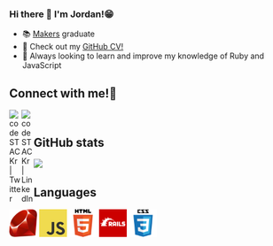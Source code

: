 ### Hi there 👋 I'm Jordan!😁

* 📚 [Makers](https://github.com/makersacademy) graduate
* 📄 Check out my [GitHub CV!](https://github.com/jordanveness/cv)
* 🌱 Always looking to learn and improve my knowledge of Ruby and JavaScript

## Connect with me!👥
[<img align="left" alt="codeSTACKr | Twitter" width="22px" src="https://cdn.jsdelivr.net/npm/simple-icons@v3/icons/twitter.svg" />](https://twitter.com/jordan_veness)
[<img align="left" alt="codeSTACKr | LinkedIn" width="22px" src="https://cdn.jsdelivr.net/npm/simple-icons@v3/icons/linkedin.svg" />](https://www.linkedin.com/in/jordan-veness-8bb8a3106/)
<br>

## GitHub stats
<img height="180em" src="https://github-readme-stats.vercel.app/api?username=jordanveness&show_icons=true&hide_border=true&&count_private=true&include_all_commits=true" />
 
## Languages
<img height="50em" src="https://raw.githubusercontent.com/github/explore/80688e429a7d4ef2fca1e82350fe8e3517d3494d/topics/ruby/ruby.png" /> <img height="50em" src="https://raw.githubusercontent.com/github/explore/80688e429a7d4ef2fca1e82350fe8e3517d3494d/topics/javascript/javascript.png" /> <img height="50em" src="https://raw.githubusercontent.com/github/explore/80688e429a7d4ef2fca1e82350fe8e3517d3494d/topics/html/html.png" /> <img height="50em" src="https://raw.githubusercontent.com/github/explore/80688e429a7d4ef2fca1e82350fe8e3517d3494d/topics/rails/rails.png" />  <img height="50em" src="https://raw.githubusercontent.com/github/explore/80688e429a7d4ef2fca1e82350fe8e3517d3494d/topics/css/css.png" />  




